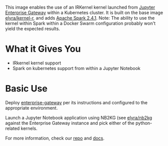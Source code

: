 This image enables the use of an IRKernel kernel launched from [Jupyter Enterprise Gateway](http://jupyter-enterprise-gateway.readthedocs.io/en/latest/) within a Kubernetes cluster.  It is built on the base image [elyra/kernel-r](https://hub.docker.com/r/elyra/kernel-r/), and adds [Apache Spark 2.4.1](https://spark.apache.org/docs/2.4.1/).  Note: The ability to use the kernel within Spark within a Docker Swarm configuration probably won't yield the expected results.

# What it Gives You
* IRkernel kernel support 
* Spark on kubernetes support from within a Jupyter Notebook

# Basic Use
Deploy [enterprise-gateway](https://hub.docker.com/r/elyra/enterprise-gateway/) per its instructions and configured to the appropriate environment.

Launch a Jupyter Notebook application using NB2KG (see [elyra/nb2kg](https://hub.docker.com/r/elyra/nb2kg/) against  the Enterprise Gateway instance and pick either of the python-related kernels.

For more information, check our [repo](https://github.com/jupyter/enterprise_gateway) and [docs](http://jupyter-enterprise-gateway.readthedocs.io/en/latest/).